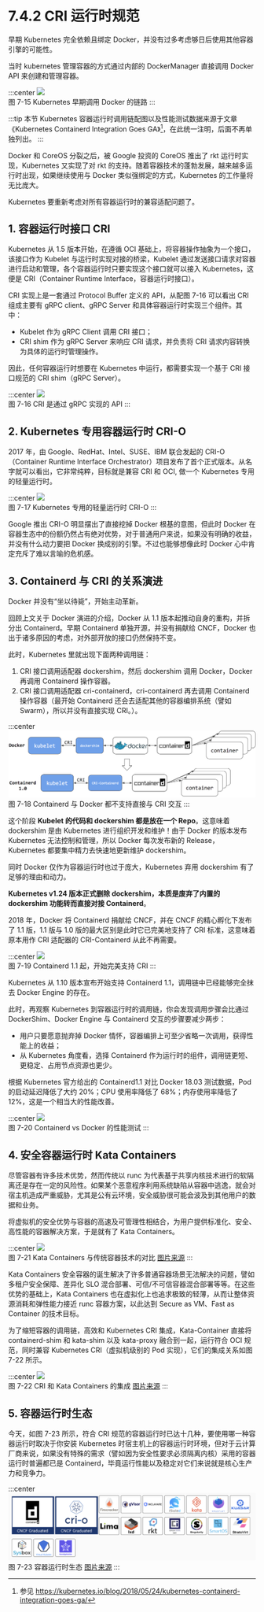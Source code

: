 # 7.4.2 CRI 运行时规范

早期 Kubernetes 完全依赖且绑定 Docker，并没有过多考虑够日后使用其他容器引擎的可能性。

当时 kubernetes 管理容器的方式通过内部的 DockerManager 直接调用 Docker API 来创建和管理容器。

:::center
  ![](../assets/k8s-runtime-v1.svg)<br/>
  图 7-15 Kubernetes 早期调用 Docker 的链路
:::

:::tip <a/> 
本节 Kubernetes 容器运行时调用链配图以及性能测试数据来源于文章《Kubernetes Containerd Integration Goes GA》[^1]，在此统一注明，后面不再单独列出。
:::

Docker 和 CoreOS 分裂之后，被 Google 投资的 CoreOS 推出了 rkt 运行时实现，Kubernetes 又实现了对 rkt 的支持。随着容器技术的蓬勃发展，越来越多运行时出现，如果继续使用与 Docker 类似强绑定的方式，Kubernetes 的工作量将无比庞大。

Kubernetes 要重新考虑对所有容器运行时的兼容适配问题了。

## 1. 容器运行时接口 CRI

Kubernetes 从 1.5 版本开始，在遵循 OCI 基础上，将容器操作抽象为一个接口，该接口作为 Kubelet 与运行时实现对接的桥梁，Kubelet 通过发送接口请求对容器进行启动和管理，各个容器运行时只要实现这个接口就可以接入 Kubernetes，这便是 CRI（Container Runtime Interface，容器运行时接口）。

CRI 实现上是一套通过 Protocol Buffer 定义的 API，从配图 7-16 可以看出 CRI 组成主要有 gRPC client、gRPC Server 和具体容器运行时实现三个组件。其中：
- Kubelet 作为 gRPC Client 调用 CRI 接口；
- CRI shim 作为 gRPC Server 来响应 CRI 请求，并负责将 CRI 请求内容转换为具体的运行时管理操作。

因此，任何容器运行时想要在 Kubernetes 中运行，都需要实现一个基于 CRI 接口规范的 CRI shim（gRPC Server）。

:::center
  ![](../assets//cri-arc.png)<br/>
  图 7-16 CRI 是通过 gRPC 实现的 API
:::

## 2. Kubernetes 专用容器运行时 CRI-O

2017 年，由 Google、RedHat、Intel、SUSE、IBM 联合发起的 CRI-O（Container Runtime Interface Orchestrator）项目发布了首个正式版本。从名字就可以看出，它非常纯粹，目标就是兼容 CRI 和 OCI, 做一个 Kubernetes 专用的轻量运行时。

:::center
  ![](../assets//k8s-cri-o.png)<br/>
  图 7-17  Kubernetes 专用的轻量运行时 CRI-O
:::

Google 推出 CRI-O 明显摆出了直接挖掉 Docker 根基的意图，但此时 Docker 在容器生态中的份额仍然占有绝对优势，对于普通用户来说，如果没有明确的收益，并没有什么动力要把 Docker 换成别的引擎。不过也能够想像此时 Docker 心中肯定充斥了难以言喻的危机感。

## 3. Containerd 与 CRI 的关系演进

Docker 并没有“坐以待毙”，开始主动革新。

回顾上文关于 Docker 演进的介绍，Docker 从 1.1 版本起推动自身的重构，并拆分出 Containerd。早期 Containerd 单独开源，并没有捐献给 CNCF，Docker 也出于诸多原因的考虑，对外部开放的接口仍然保持不变。

此时，Kubernetes 里就出现下面两种调用链：
1. CRI 接口调用适配器 dockershim，然后 dockershim 调用 Docker，Docker 再调用 Containerd 操作容器。
2. CRI 接口调用适配器 cri-containerd，cri-containerd 再去调用 Containerd 操作容器（最开始 Containerd 还会去适配其他的容器编排系统（譬如 Swarm），所以并没有直接实现 CRI。）。

:::center
  ![](../assets//k8s-runtime-v2.png)<br/>
  图 7-18  Containerd 与 Docker 都不支持直接与 CRI 交互
:::

这个阶段 **Kubelet 的代码和 dockershim 都是放在一个 Repo**。这意味着 dockershim 是由 Kubernetes 进行组织开发和维护！由于 Docker 的版本发布 Kubernetes 无法控制和管理，所以 Docker 每次发布新的 Release，Kubernetes 都要集中精力去快速地更新维护 dockershim。

同时 Docker 仅作为容器运行时也过于庞大，Kubernetes 弃用 dockershim 有了足够的理由和动力。

**Kubernetes v1.24 版本正式删除 dockershim，本质是废弃了内置的 dockershim 功能转而直接对接 Containerd**。

2018 年，Docker 将 Containerd 捐献给 CNCF，并在 CNCF 的精心孵化下发布了 1.1 版，1.1 版与 1.0 版的最大区别是此时它已完美地支持了 CRI 标准，这意味着原本用作 CRI 适配器的 CRI-Containerd 从此不再需要。

:::center
  ![](../assets//k8s-runtime-v3.png)<br/>
  图 7-19  Containerd 1.1 起，开始完美支持 CRI 
:::

Kubernetes 从 1.10 版本宣布开始支持 Containerd 1.1，调用链中已经能够完全抹去 Docker Engine 的存在。

此时，再观察 Kubernetes 到容器运行时的调用链，你会发现调用步骤会比通过 DockerShim、Docker Engine 与 Containerd 交互的步骤要减少两步：
- 用户只要愿意抛弃掉 Docker 情怀，容器编排上可至少省略一次调用，获得性能上的收益；
- 从 Kubernetes 角度看，选择 Containerd 作为运行时的组件，调用链更短、更稳定、占用节点资源也更少。

根据 Kubernetes 官方给出的 Containerd1.1 对比 Docker 18.03 测试数据，Pod 的启动延迟降低了大约 20%；CPU 使用率降低了 68%；内存使用率降低了 12%，这是一个相当大的性能改善。

:::center
  ![](../assets/k8s-runtime-v4.svg)<br/>
  图 7-20 Containerd vs Docker 的性能测试
:::

## 4. 安全容器运行时 Kata Containers

尽管容器有许多技术优势，然而传统以 runc 为代表基于共享内核技术进行的软隔离还是存在一定的风险性。如果某个恶意程序利用系统缺陷从容器中逃逸，就会对宿主机造成严重威胁，尤其是公有云环境，安全威胁很可能会波及到其他用户的数据和业务。

将虚拟机的安全优势与容器的高速及可管理性相结合，为用户提供标准化、安全、高性能的容器解决方案，于是就有了 Kata Containers。

:::center
  ![](../assets/kata-container.jpeg)<br/>
  图 7-21 Kata Containers 与传统容器技术的对比 [图片来源](https://katacontainers.io/learn/)
:::

Kata Containers 安全容器的诞生解决了许多普通容器场景无法解决的问题，譬如多租户安全保障、差异化 SLO 混合部署、可信/不可信容器混合部署等等。在这些优势的基础上，Kata Containers 也在虚拟化上也追求极致的轻薄，从而让整体资源消耗和弹性能力接近 runc 容器方案，以此达到 Secure as VM、Fast as Container 的技术目标。

为了缩短容器的调用链，高效和 Kubernetes CRI 集成，Kata-Container 直接将 containerd-shim 和 kata-shim 以及 kata-proxy 融合到一起，运行符合 OCI 规范，同时兼容 Kubernetes CRI（虚拟机级别的 Pod 实现），它们的集成关系如图 7-22 所示。

:::center
  ![](../assets/kata-container.png)<br/>
  图 7-22 CRI 和 Kata Containers 的集成 [图片来源](https://github.com/kata-containers/documentation/blob/master/design/architecture.md)
:::

## 5. 容器运行时生态

今天，如图 7-23 所示，符合 CRI 规范的容器运行时已达十几种，要使用哪一种容器运行时取决于你安装 Kubernetes 时宿主机上的容器运行时环境，但对于云计算厂商来说，如果没有特殊的需求（譬如因为安全性要求必须隔离内核）采用的容器运行时普遍都已是 Containerd，毕竟运行性能以及稳定对它们来说就是核心生产力和竞争力。

:::center
  ![](../assets/runtime.png)<br/>
  图 7-23 容器运行时生态 [图片来源](https://landscape.cncf.io/guide#runtime--container-runtime)
:::

[^1]: 参见 https://kubernetes.io/blog/2018/05/24/kubernetes-containerd-integration-goes-ga/
